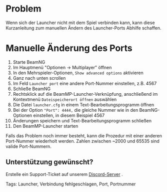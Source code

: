 # Problem

Wenn sich der Launcher nicht mit dem Spiel verbinden kann, kann diese Kurzanleitung zum manuellen Ändern des Launcher-Ports Abhilfe schaffen.

# Manuelle Änderung des Ports

1. Starte BeamNG
2. Im Hauptmenü "Optionen -&gt; Multiplayer" öffnen
3. In den Mehrspieler-Optionen, `Show advanced options` aktivieren
4. Ganz nach unten scrollen
5. Im Feld `Launcher port` eine andere Port-Nummer einstellen, z.B. 4567
6. Schließe BeamNG
7. Rechtsklick auf die BeamMP-Launcher-Verknüpfung, anschließend im Kontextmenü `Dateispeicherort öffnen` auswählen
8. Die Datei `launcher.cfg` in einem Text-Bearbeitungsprogramm öffnen
9. Bei der Option `"Port": 4444,` die gleiche Nummer wie in den BeamNG-Optionen einstellen, in diesem Beispiel 4567
10. Änderungen speichern und Text-Bearbeitungsprogramm schließen
11. Den BeamMP-Launcher starten

Falls das Problem noch immer besteht, kann die Prozedur mit einer anderen Port-Nummer wiederholt werden. Zahlen zwischen ~2000 und 65535 sind valide Port-Nummern.

## Unterstützung gewünscht?

Erstelle ein Support-Ticket auf unserem [Discord-Server](https://discord.gg/BeamMP) .

Tags: Launcher, Verbindung fehlgeschlagen, Port, Portnummer
